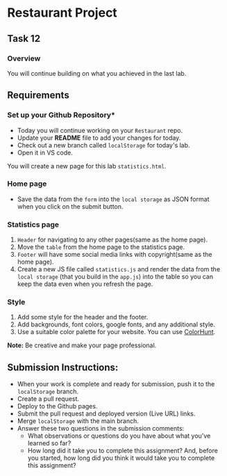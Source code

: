 # Restaurant Project

## Task 12

### **Overview**

You will continue building on what you achieved in the last lab.

## **Requirements**

### **Set up your Github Repository***

- Today you will continue working on your `Restaurant` repo.
- Update your **README** file to add your changes for today.
- Check out a new branch called `localStorage` for today's lab.
- Open it in VS code.

You will create a new page for this lab `statistics.html`.

### **Home page**
- Save the data from the `form` into the `local storage` as JSON format when you click on the submit button.

### **Statistics page**
1. `Header` for navigating to any other pages(same as the home page).
2. Move the `table` from the home page to the statistics page.
3. `Footer` will have some social media links with copyright(same as the home page).
4. Create a new JS file called `statistics.js` and render the data from the `local storage` (that you build in the `app.js`) into the table so you can keep the data even when you refresh the page. 

### **Style**

1. Add some style for the header and the footer.
2. Add backgrounds, font colors, google fonts, and any additional style.
3. Use a suitable color palette for your website. You can use [ColorHunt](https://colorhunt.co).

**Note:**
Be creative and make your page professional.

## Submission Instructions:
- When your work is complete and ready for submission, push it to the `localStorage` branch.
- Create a pull request.
- Deploy to the Github pages.
- Submit the pull request and deployed version (Live URL) links.
- Merge `localStorage` with the main branch.
- Answer these two questions in the submission comments: 
    - What observations or questions do you have about what you’ve learned so far?
    - How long did it take you to complete this assignment? And, before you started, how long did you think it would take you to complete this assignment?
